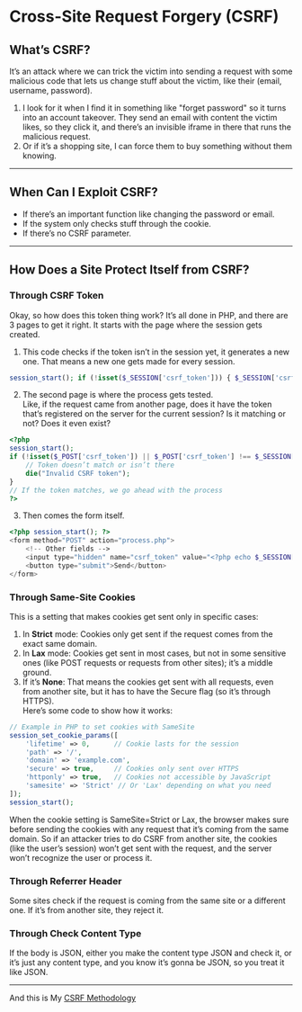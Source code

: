 # Cross-Site Request Forgery (CSRF) 
## What’s CSRF?
It’s an attack where we can trick the victim into sending a request with some malicious code that lets us change stuff about the victim, like their (email, username, password). 
1. I look for it when I find it in something like "forget password" so it turns into an account takeover. They send an email with content the victim likes, so they click it, and there’s an invisible iframe in there that runs the malicious request. 
2. Or if it’s a shopping site, I can force them to buy something without them knowing. 
--- 
## When Can I Exploit CSRF? 
- If there’s an important function like changing the password or email. 
- If the system only checks stuff through the cookie. 
- If there’s no CSRF parameter. 
--- 
## How Does a Site Protect Itself from CSRF? 
### Through CSRF Token 
Okay, so how does this token thing work? It’s all done in PHP, and there are 3 pages to get it right. It starts with the page where the session gets created. 
1. This code checks if the token isn’t in the session yet, it generates a new one. That means a new one gets made for every session. 
   
```php
session_start(); if (!isset($_SESSION['csrf_token'])) { $_SESSION['csrf_token'] = bin2hex(random_bytes(32)); }
```

2. The second page is where the process gets tested.  
    Like, if the request came from another page, does it have the token that’s registered on the server for the current session? Is it matching or not? Does it even exist?

```php
<?php
session_start();
if (!isset($_POST['csrf_token']) || $_POST['csrf_token'] !== $_SESSION['csrf_token']) {
    // Token doesn’t match or isn’t there
    die("Invalid CSRF token");
}
// If the token matches, we go ahead with the process
?>
```

3. Then comes the form itself.

```php
<?php session_start(); ?>
<form method="POST" action="process.php">
    <!-- Other fields -->
    <input type="hidden" name="csrf_token" value="<?php echo $_SESSION['csrf_token']; ?>">
    <button type="submit">Send</button>
</form>
```
### Through Same-Site Cookies

This is a setting that makes cookies get sent only in specific cases:

1. In **Strict** mode: Cookies only get sent if the request comes from the exact same domain.
2. In **Lax** mode: Cookies get sent in most cases, but not in some sensitive ones (like POST requests or requests from other sites); it’s a middle ground.
3. If it’s **None**: That means the cookies get sent with all requests, even from another site, but it has to have the Secure flag (so it’s through HTTPS).  
   Here’s some code to show how it works:

```php
// Example in PHP to set cookies with SameSite
session_set_cookie_params([
    'lifetime' => 0,      // Cookie lasts for the session
    'path' => '/',
    'domain' => 'example.com',
    'secure' => true,     // Cookies only sent over HTTPS
    'httponly' => true,   // Cookies not accessible by JavaScript
    'samesite' => 'Strict' // Or 'Lax' depending on what you need
]);
session_start();
```

When the cookie setting is SameSite=Strict or Lax, the browser makes sure before sending the cookies with any request that it’s coming from the same domain. So if an attacker tries to do CSRF from another site, the cookies (like the user’s session) won’t get sent with the request, and the server won’t recognize the user or process it.

### Through Referrer Header

Some sites check if the request is coming from the same site or a different one. If it’s from another site, they reject it.

### Through Check Content Type

If the body is JSON, either you make the content type JSON and check it, or it’s just any content type, and you know it’s gonna be JSON, so you treat it like JSON.

---
And this is My [CSRF Methodology](https://github.com/islamkh0x0/Web-Security-Vulnerabilities/blob/master/CSRF/CSRF-Methodology.md)
